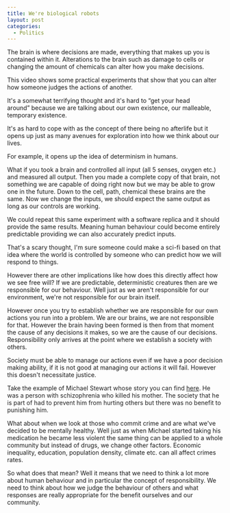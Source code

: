 ```yaml
---
title: We're biological robots
layout: post
categories:
  - Politics
---
```

The brain is where decisions are made, everything that makes up you is contained within it. Alterations to the brain such as damage to cells or changing the amount of chemicals can alter how you make decisions.

This video shows some practical experiments that show that you can alter how someone judges the actions of another.<!-- more -->

It's a somewhat terrifying thought and it's hard to “get your head around” because we are talking about our own existence, our malleable, temporary existence.

It's as hard to cope with as the concept of there being no afterlife but it opens up just as many avenues for exploration into how we think about our lives.

For example, it opens up the idea of determinism in humans.

What if you took a brain and controlled all input (all 5 senses, oxygen etc.) and measured all output. Then you made a complete copy of that brain, not something we are capable of doing right now but we may be able to grow one in the future. Down to the cell, path, chemical these brains are the same. Now we change the inputs, we should expect the same output as long as our controls are working.

We could repeat this same experiment with a software replica and it should provide the same results. Meaning human behaviour could become entirely predictable providing we can also accurately predict inputs.

That's a scary thought, I'm sure someone could make a sci-fi based on that idea where the world is controlled by someone who can predict how we will respond to things.

However there are other implications like how does this directly affect how we see free will? If we are predictable, deterministic creatures then are we responsible for our behaviour. Well just as we aren't responsible for our environment, we're not responsible for our brain itself.

However once you try to establish whether we are responsible for our own actions you run into a problem. We are our brains, we are not responsible for that. However the brain having been formed is then from that moment the cause of any decisions it makes, so we are the cause of our decisions. Responsibility only arrives at the point where we establish a society with others.

Society must be able to manage our actions even if we have a poor decision making ability, if it is not good at managing our actions it will fail. However this doesn't necessitate justice.

Take the example of <span style="color: #222222;">Michael Stewart whose story you can find <a href="http://projects.thestar.com/what-michael-stewart-did/" target="_blank">here</a>. He was a person with schizophrenia who killed his mother. The society that he is part of had to prevent him from hurting others but there was no benefit to punishing him. </span>

What about when we look at those who commit crime and are what we've decided to be mentally healthy. Well just as when Michael started taking his medication he became less violent the same thing can be applied to a whole community but instead of drugs, we change other factors. Economic inequality, education, population density, climate etc. can all affect crimes rates.

So what does that mean? Well it means that we need to think a lot more about human behaviour and in particular the concept of responsibility. We need to think about how we judge the behaviour of others and what responses are really appropriate for the benefit ourselves and our community.

&nbsp;